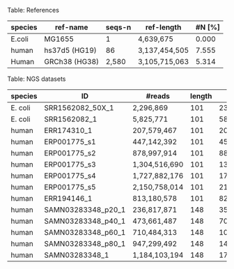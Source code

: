 Table: References


| species | ref-name      | seqs-n | ref-length    | #N [%] |
| --------- | --------------- | -------- | --------------- | -------- |
| E.coli  | MG1655        | 1      | 4,639,675     | 0.000  |
| human   | hs37d5 (HG19) | 86     | 3,137,454,505 | 7.555  |
| Human   | GRCh38 (HG38) | 2,580  | 3,105,715,063 | 5.314  |

Table: NGS datasets


| species | ID                 | #reads        | length | bases           | coverage |
| --------- | -------------------- | --------------- | -------- | ----------------- | ---------- |
| E. coli | SRR1562082_50X_1   | 2,296,869     | 101    | 231,983,769     | 50       |
| E. coli | SRR1562082_1       | 5,825,771     | 101    | 588,402,871     | 126.82   |
| human   | ERR174310_1        | 207,579,467   | 101    | 20,965,526,167  | 6.68     |
| human   | ERP001775_s1       | 447,142,392   | 101    | 45,161,381,592  | 14.40    |
| human   | ERP001775_s2       | 878,997,914   | 101    | 88,778,789,314  | 28.30    |
| human   | ERP001775_s3       | 1,304,516,690 | 101    | 131,756,185,690 | 42.00    |
| human   | ERP001775_s4       | 1,727,882,176 | 101    | 174,516,099,776 | 55.62    |
| human   | ERP001775_s5       | 2,150,758,014 | 101    | 217,226,559,414 | 69.24    |
| human   | ERR194146_1        | 813,180,578   | 101    | 82,131,238,378  | 26.18    |
| human   | SAMN03283348_p20_1 | 236,817,871   | 148    | 35,049,044,908  | 11.17    |
| human   | SAMN03283348_p40_1 | 473,661,487   | 148    | 70,101,900,076  | 22.34    |
| human   | SAMN03283348_p60_1 | 710,484,313   | 148    | 105,151,678,324 | 33.51    |
| human   | SAMN03283348_p80_1 | 947,299,492   | 148    | 140,200,324,816 | 44.69    |
| human   | SAMN03283348_1     | 1,184,103,194 | 148    | 175,247,272,712 | 55.86    |
